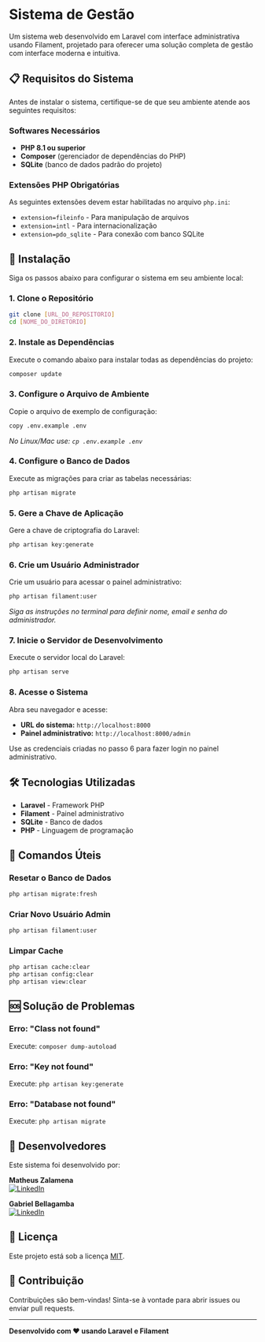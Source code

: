 # Sistema de Gestão

Um sistema web desenvolvido em Laravel com interface administrativa usando Filament, projetado para oferecer uma solução completa de gestão com interface moderna e intuitiva.

## 📋 Requisitos do Sistema

Antes de instalar o sistema, certifique-se de que seu ambiente atende aos seguintes requisitos:

### Softwares Necessários
- **PHP 8.1 ou superior**
- **Composer** (gerenciador de dependências do PHP)
- **SQLite** (banco de dados padrão do projeto)

### Extensões PHP Obrigatórias
As seguintes extensões devem estar habilitadas no arquivo `php.ini`:
- `extension=fileinfo` - Para manipulação de arquivos
- `extension=intl` - Para internacionalização
- `extension=pdo_sqlite` - Para conexão com banco SQLite

## 🚀 Instalação

Siga os passos abaixo para configurar o sistema em seu ambiente local:

### 1. Clone o Repositório
```bash
git clone [URL_DO_REPOSITORIO]
cd [NOME_DO_DIRETORIO]
```

### 2. Instale as Dependências
Execute o comando abaixo para instalar todas as dependências do projeto:
```bash
composer update
```

### 3. Configure o Arquivo de Ambiente
Copie o arquivo de exemplo de configuração:
```bash
copy .env.example .env
```
*No Linux/Mac use: `cp .env.example .env`*

### 4. Configure o Banco de Dados
Execute as migrações para criar as tabelas necessárias:
```bash
php artisan migrate
```

### 5. Gere a Chave de Aplicação
Gere a chave de criptografia do Laravel:
```bash
php artisan key:generate
```

### 6. Crie um Usuário Administrador
Crie um usuário para acessar o painel administrativo:
```bash
php artisan filament:user
```
*Siga as instruções no terminal para definir nome, email e senha do administrador.*

### 7. Inicie o Servidor de Desenvolvimento
Execute o servidor local do Laravel:
```bash
php artisan serve
```

### 8. Acesse o Sistema
Abra seu navegador e acesse:
- **URL do sistema:** `http://localhost:8000`
- **Painel administrativo:** `http://localhost:8000/admin`

Use as credenciais criadas no passo 6 para fazer login no painel administrativo.

## 🛠️ Tecnologias Utilizadas

- **Laravel** - Framework PHP
- **Filament** - Painel administrativo
- **SQLite** - Banco de dados
- **PHP** - Linguagem de programação

## 📝 Comandos Úteis

### Resetar o Banco de Dados
```bash
php artisan migrate:fresh
```

### Criar Novo Usuário Admin
```bash
php artisan filament:user
```

### Limpar Cache
```bash
php artisan cache:clear
php artisan config:clear
php artisan view:clear
```

## 🆘 Solução de Problemas

### Erro: "Class not found"
Execute: `composer dump-autoload`

### Erro: "Key not found"
Execute: `php artisan key:generate`

### Erro: "Database not found"
Execute: `php artisan migrate`

## 👥 Desenvolvedores

Este sistema foi desenvolvido por:

**Matheus Zalamena**  
[![LinkedIn](https://img.shields.io/badge/LinkedIn-0077B5?style=flat&logo=linkedin&logoColor=white)](https://linkedin.com/in/matheus-zalamena)

**Gabriel Bellagamba**  
[![LinkedIn](https://img.shields.io/badge/LinkedIn-0077B5?style=flat&logo=linkedin&logoColor=white)](https://linkedin.com/in/)

## 📄 Licença

Este projeto está sob a licença [MIT](LICENSE).

## 🤝 Contribuição

Contribuições são bem-vindas! Sinta-se à vontade para abrir issues ou enviar pull requests.

---

**Desenvolvido com ❤️ usando Laravel e Filament**